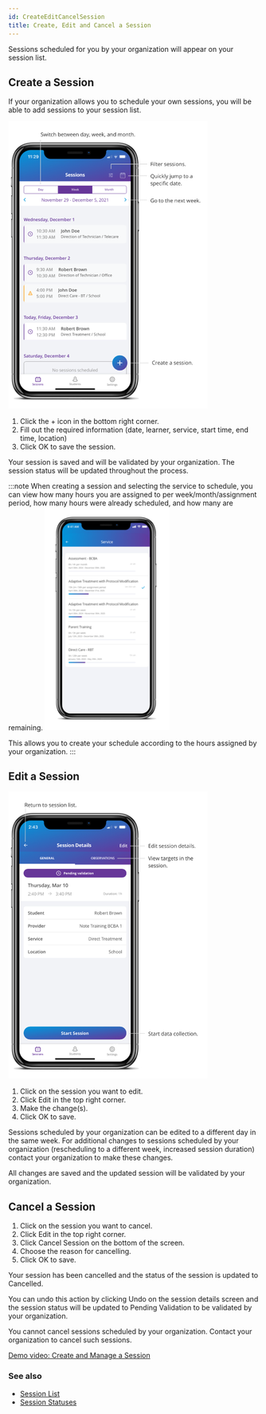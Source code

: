 ```yaml
---
id: CreateEditCancelSession
title: Create, Edit and Cancel a Session  
---
```


Sessions scheduled for you by your organization will appear on your session list. 

## Create a Session

If your organization allows you to schedule your own sessions, you will be able to add sessions to your session list.

<img src="/img/SessionList.png" width="400" />

1. Click the + icon in the bottom right corner. 
2. Fill out the required information (date, learner, service, start time, end time, location)
3. Click OK to save the session. 

Your session is saved and will be validated by your organization. The session status will be updated throughout the process.

:::note
When creating a session and selecting the service to schedule, you can view how many hours you are assigned to per week/month/assignment period, how many hours were already scheduled, and how many are remaining.
<img src="/img/Utilization.png" width="250" />

This allows you to create your schedule according to the hours assigned by your organization.
:::

## Edit a Session

<img src="/img/SessionDetails.png" width="400" />

1. Click on the session you want to edit. 
2. Click Edit in the top right corner. 
3. Make the change(s). 
4. Click OK to save.

Sessions scheduled by your organization can be edited to a different day in the same week. For additional changes to sessions scheduled by your organization (rescheduling to a different week, increased session duration) contact your organization to make these changes.

All changes are saved and the updated session will be validated by your organization. 

## Cancel a Session

1. Click on the session you want to cancel. 
2. Click Edit in the top right corner. 
3. Click Cancel Session on the bottom of the screen. 
4. Choose the reason for cancelling. 
5. Click OK to save.

Your session has been cancelled and the status of the session is updated to Cancelled.  

You can undo this action by clicking Undo on the session details screen and the session status will be updated to Pending Validation to be validated by your organization. 

You cannot cancel sessions scheduled by your organization. Contact your organization to cancel such sessions.

[Demo video: Create and Manage a Session ](https://youtu.be/xES-ni3GvLQ/ "Title")

### See also
- [Session List](Session/SessionList.md)
- [Session Statuses](Session/SessionStatuses.md)